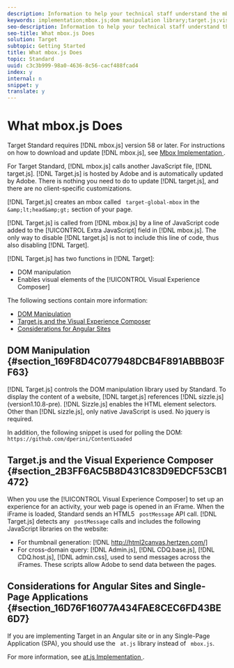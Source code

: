 ```yaml
---
description: Information to help your technical staff understand the mbox.js implementation and how it might affect your site.
keywords: implementation;mbox.js;dom manipulation library;target.js;visual experience composer;iframe;angular sites;single page applications;single page app;SPA
seo-description: Information to help your technical staff understand the mbox.js implementation and how it might affect your site.
seo-title: What mbox.js Does
solution: Target
subtopic: Getting Started
title: What mbox.js Does
topic: Standard
uuid: c3c3b999-98a0-4636-8c56-cacf488fcad4
index: y
internal: n
snippet: y
translate: y
---
```


# What mbox.js Does

Target Standard requires [!DNL  mbox.js] version 58 or later. For instructions on how to download and update [!DNL  mbox.js], see [ Mbox Implementation ](../../../c_seting_up_target/c_implementing_target/t_mbox_download.md#task_4EAE26BB84FD4E1D858F411AEDF4B420). 

For Target Standard, [!DNL  mbox.js] calls another JavaScript file, [!DNL  target.js]. [!DNL  Target.js] is hosted by Adobe and is automatically updated by Adobe. There is nothing you need to do to update [!DNL  target.js], and there are no client-specific customizations. 

[!DNL  Target.js] creates an mbox called ` target-global-mbox` in the ` &amp;lt;head&amp;gt;` section of your page. 

[!DNL  Target.js] is called from [!DNL  mbox.js] by a line of JavaScript code added to the [!UICONTROL  Extra JavaScript] field in [!DNL  mbox.js]. The only way to disable [!DNL  target.js] is not to include this line of code, thus also disabling [!DNL  Target]. 

[!DNL  Target.js] has two functions in [!DNL  Target]: 


* DOM manipulation
* Enables visual elements of the [!UICONTROL  Visual Experience Composer]


The following sections contain more information: 


* [ DOM Manipulation ](../../../c_seting_up_target/c_implementing_target/t_mbox_download/c_mbox_technical.md#section_169F8D4C077948DCB4F891ABBB03FF63)
* [ Target.js and the Visual Experience Composer ](../../../c_seting_up_target/c_implementing_target/t_mbox_download/c_mbox_technical.md#section_2B3FF6AC5B8D431C83D9EDCF53CB1472)
* [ Considerations for Angular Sites ](../../../c_seting_up_target/c_implementing_target/t_mbox_download/c_mbox_technical.md#section_16D76F16077A434FAE8CEC6FD43BE6D7)


## DOM Manipulation {#section_169F8D4C077948DCB4F891ABBB03FF63}

[!DNL  Target.js] controls the DOM manipulation library used by Standard. To display the content of a website, [!DNL  target.js] references [!DNL  sizzle.js] (version1.10.8-pre). [!DNL  Sizzle.js] enables the HTML element selectors. Other than [!DNL  sizzle.js], only native JavaScript is used. No jquery is required. 

In addition, the following snippet is used for polling the DOM: 
` https://github.com/dperini/ContentLoaded` 
## Target.js and the Visual Experience Composer {#section_2B3FF6AC5B8D431C83D9EDCF53CB1472}

When you use the [!UICONTROL  Visual Experience Composer] to set up an experience for an activity, your web page is opened in an iFrame. When the iFrame is loaded, Standard sends an HTML5 ` postMessage` API call. [!DNL  Target.js] detects any ` postMessage` calls and includes the following JavaScript libraries on the website: 


* For thumbnail generation: [!DNL  http://html2canvas.hertzen.com/]
* For cross-domain query: [!DNL  Admin.js], [!DNL  CDQ.base.js], [!DNL  CDQ.host.js], [!DNL  admin.css], used to send messages across the iFrames. These scripts allow Adobe to send data between the pages.


## Considerations for Angular Sites and Single-Page Applications {#section_16D76F16077A434FAE8CEC6FD43BE6D7}

If you are implementing Target in an Angular site or in any Single-Page Application (SPA), you should use the ` at.js` library instead of ` mbox.js`. 

For more information, see [ at.js Implementation ](../../../c_seting_up_target/c_implementing_target/c_target-atjs-implementation.md#concept_8AC8D169E02944B1A547A0CAD97EAC17). 

